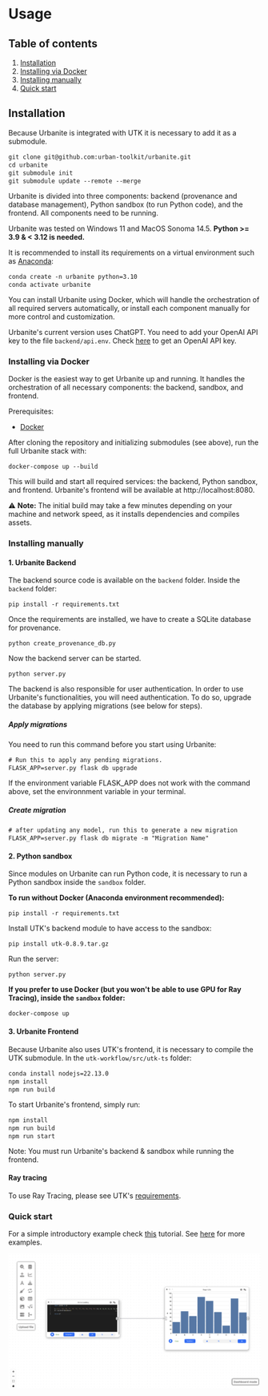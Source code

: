 # Usage

## Table of contents
1. [Installation](#installation)
  1. [Installing via Docker](#installing-via-docker)
  2. [Installing manually](#installing-manually)
3. [Quick start](#quick-start)

## Installation


Because Urbanite is integrated with UTK it is necessary to add it as a submodule.

```console
git clone git@github.com:urban-toolkit/urbanite.git
cd urbanite
git submodule init
git submodule update --remote --merge
```

Urbanite is divided into three components: backend (provenance and database management), Python sandbox (to run Python code), and the frontend. All components need to be running.

Urbanite was tested on Windows 11 and MacOS Sonoma 14.5. **Python >= 3.9 & < 3.12 is needed.**

It is recommended to install its requirements on a virtual environment such as [Anaconda](https://anaconda.org):

 ```console
conda create -n urbanite python=3.10
conda activate urbanite
```

You can install Urbanite using Docker, which will handle the orchestration of all required servers automatically, or install each component manually for more control and customization.

Urbanite's current version uses ChatGPT. You need to add your OpenAI API key to the file `backend/api.env`. Check [here](https://platform.openai.com/api-keys) to get an OpenAI API key.

### Installing via Docker

Docker is the easiest way to get Urbanite up and running. It handles the orchestration of all necessary components: the backend, sandbox, and frontend.

Prerequisites:
- [Docker](https://docs.docker.com/get-started/get-docker/)

After cloning the repository and initializing submodules (see above), run the full Urbanite stack with:

```console
docker-compose up --build
```

This will build and start all required services: the backend, Python sandbox, and frontend. Urbanite's frontend will be available at http://localhost:8080.

⚠️ **Note:** The initial build may take a few minutes depending on your machine and network speed, as it installs dependencies and compiles assets.

### Installing manually


#### 1. Urbanite Backend

The backend source code is available on the `backend` folder. Inside the `backend` folder:

```console
pip install -r requirements.txt
```

Once the requirements are installed, we have to create a SQLite database for provenance.

```console
python create_provenance_db.py
```

Now the backend server can be started.

```console
python server.py
```

The backend is also responsible for user authentication. In order to use Urbanite's functionalities, you will need authentication. To do so, upgrade the database by applying migrations (see below for steps).

##### Apply migrations

You need to run this command before you start using Urbanite:

```console
# Run this to apply any pending migrations.
FLASK_APP=server.py flask db upgrade
```

If the environment variable FLASK_APP does not work with the command above, set the environnment variable in your terminal.

##### Create migration

```console
# after updating any model, run this to generate a new migration
FLASK_APP=server.py flask db migrate -m "Migration Name"
```


#### 2. Python sandbox

Since modules on Urbanite can run Python code, it is necessary to run a Python sandbox inside the `sandbox` folder.

**To run without Docker (Anaconda environment recommended):**

```console
pip install -r requirements.txt
```

Install UTK's backend module to have access to the sandbox:

```console
pip install utk-0.8.9.tar.gz
```

Run the server:

```console
python server.py
```

**If you prefer to use Docker (but you won't be able to use GPU for Ray Tracing), inside the `sandbox` folder:**

```console
docker-compose up
```

#### 3. Urbanite Frontend

Because Urbanite also uses UTK's frontend, it is necessary to compile the UTK submodule. In the `utk-workflow/src/utk-ts` folder:

```console
conda install nodejs=22.13.0
npm install
npm run build 
```

To start Urbanite's frontend, simply run:

```console
npm install
npm run build
npm run start
```

Note: You must run Urbanite's backend & sandbox while running the frontend.

#### Ray tracing

To use Ray Tracing, please see UTK's [requirements](https://github.com/urban-toolkit/utk).

### Quick start

For a simple introductory example check [this](QUICK-START.md) tutorial. See [here](README.md) for more examples.

![Tutorial](images/final_result.png?raw=true)


